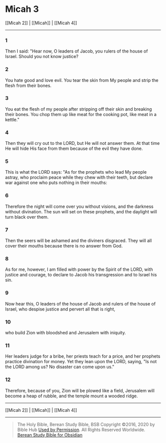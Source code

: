 # Micah 3

[[Micah 2]] | [[Micah]] | [[Micah 4]]

---

### 1
Then I said: "Hear now, O leaders of Jacob, you rulers of the house of Israel. Should you not know justice?

### 2
You hate good and love evil. You tear the skin from My people and strip the flesh from their bones.

### 3
You eat the flesh of my people after stripping off their skin and breaking their bones. You chop them up like meat for the cooking pot, like meat in a kettle."

### 4
Then they will cry out to the LORD, but He will not answer them. At that time He will hide His face from them because of the evil they have done.

### 5
This is what the LORD says: "As for the prophets who lead My people astray, who proclaim peace while they chew with their teeth, but declare war against one who puts nothing in their mouths:

### 6
Therefore the night will come over you without visions, and the darkness without divination. The sun will set on these prophets, and the daylight will turn black over them.

### 7
Then the seers will be ashamed and the diviners disgraced. They will all cover their mouths because there is no answer from God.

### 8
As for me, however, I am filled with power by the Spirit of the LORD, with justice and courage, to declare to Jacob his transgression and to Israel his sin.

### 9
Now hear this, O leaders of the house of Jacob and rulers of the house of Israel, who despise justice and pervert all that is right,

### 10
who build Zion with bloodshed and Jerusalem with iniquity.

### 11
Her leaders judge for a bribe, her priests teach for a price, and her prophets practice divination for money. Yet they lean upon the LORD, saying, "Is not the LORD among us? No disaster can come upon us."

### 12
Therefore, because of you, Zion will be plowed like a field, Jerusalem will become a heap of rubble, and the temple mount a wooded ridge.

---

[[Micah 2]] | [[Micah]] | [[Micah 4]]

---

> The Holy Bible, Berean Study Bible, BSB
> Copyright &copy;2016, 2020 by Bible Hub
> [Used by Permission](https://berean.bible/terms.htm). All Rights Reserved Worldwide.
> [Berean Study Bible for Obsidian](https://github.com/gapmiss/berean-study-bible-for-obsidian)</small>

